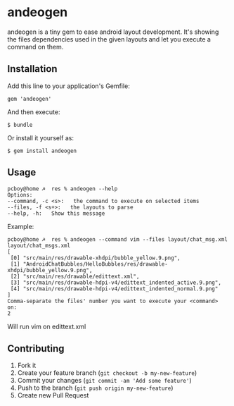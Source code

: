 # andeogen

andeogen is a tiny gem to ease android layout development.
It's showing the files dependencies used in the given layouts and let you execute a command on them.

## Installation

Add this line to your application's Gemfile:

    gem 'andeogen'

And then execute:

    $ bundle

Or install it yourself as:

    $ gem install andeogen

## Usage

    pcboy@home ☭  res % andeogen --help
    Options:
    --command, -c <s>:   the command to execute on selected items
    --files, -f <s+>:   the layouts to parse
    --help, -h:   Show this message


Example:

    pcboy@home ☭  res % andeogen --command vim --files layout/chat_msg.xml layout/chat_msgs.xml
    [
     [0] "src/main/res/drawable-xhdpi/bubble_yellow.9.png",
     [1] "AndroidChatBubbles/HelloBubbles/res/drawable-xhdpi/bubble_yellow.9.png",
     [2] "src/main/res/drawable/edittext.xml",
     [3] "src/main/res/drawable-hdpi-v4/edittext_indented_active.9.png",
     [4] "src/main/res/drawable-hdpi-v4/edittext_indented_normal.9.png"
    ]
    Comma-separate the files' number you want to execute your <command> on:
    2

Will run vim on edittext.xml

## Contributing

1. Fork it
2. Create your feature branch (`git checkout -b my-new-feature`)
3. Commit your changes (`git commit -am 'Add some feature'`)
4. Push to the branch (`git push origin my-new-feature`)
5. Create new Pull Request
